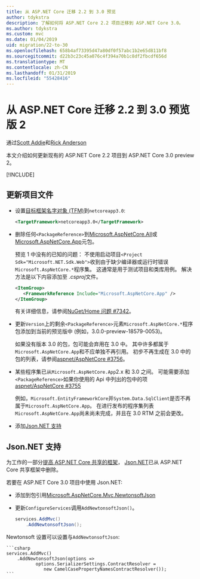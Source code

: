 ```yaml
---
title: 从 ASP.NET Core 迁移 2.2 到 3.0 预览
author: tdykstra
description: 了解如何将 ASP.NET Core 2.2 项目迁移到 ASP.NET Core 3.0。
ms.author: tdykstra
ms.custom: mvc
ms.date: 01/04/2019
uid: migration/22-to-30
ms.openlocfilehash: 658b4af73395d47a80df0f57abc1b2e65d811bf8
ms.sourcegitcommit: d22b3c23c45a076c4f394a70b1c8df2fbcdf656d
ms.translationtype: MT
ms.contentlocale: zh-CN
ms.lasthandoff: 01/31/2019
ms.locfileid: "55428416"
---
```

# <a name="migrate-from-aspnet-core-22-to-30-preview-2"></a>从 ASP.NET Core 迁移 2.2 到 3.0 预览版 2

通过[Scott Addie](https://github.com/scottaddie)和[Rick Anderson](https://twitter.com/RickAndMSFT)

本文介绍如何更新现有的 ASP.NET Core 2.2 项目到 ASP.NET Core 3.0 preview 2。

[!INCLUDE[](~/includes/net-core-prereqs-all-3.0.md)]

## <a name="update-the-project-file"></a>更新项目文件

* 设置[目标框架名字对象 (TFM)](/dotnet/standard/frameworks#referring-to-frameworks)到`netcoreapp3.0`:

  ```xml
  <TargetFramework>netcoreapp3.0</TargetFramework>
  ```

* 删除任何`<PackageReference>`到[Microsoft.AspNetCore.All](xref:fundamentals/metapackage)或[Microsoft.AspNetCore.App](xref:fundamentals/metapackage-app)元包。

  预览 1 中没有的已知的问题： 不使用启动项目`<Project Sdk="Microsoft.NET.Sdk.Web">`收到由于缺少编译器或运行时错误`Microsoft.AspNetCore.*`程序集。 这通常是用于测试项目和类库用例。 解决方法是以下内容添加至 *.csproj*文件。

  ```xml
  <ItemGroup>
     <FrameworkReference Include="Microsoft.AspNetCore.App" />
  </ItemGroup>
  ```

  有关详细信息，请参阅[NuGet/Home 问题 #7342](https://github.com/NuGet/Home/issues/7342)。

* 更新`Version`上的剩余`<PackageReference>`元素`Microsoft.AspNetCore.*`程序包添加到当前的预览版中 (例如，3.0.0-preview-18579-0053)。

  如果没有版本 3.0 的包，包可能会弃用在 3.0 中。 其中许多都属于`Microsoft.AspNetCore.App`和不应单独不再引用。 初步不再生成在 3.0 中的包的列表，请参阅[aspnet/AspNetCore #3756](https://github.com/aspnet/AspNetCore/issues/3756)。

* 某些程序集已从`Microsoft.AspNetCore.App`2.x 和 3.0 之间。 可能需要添加`<PackageReference>`如果你使用的 Api 中列出的包中的项[aspnet/AspNetCore #3755](https://github.com/aspnet/AspNetCore/issues/3755)

  例如，`Microsoft.EntityFrameworkCore`并`System.Data.SqlClient`是否不再属于`Microsoft.AspNetCore.App`。 在进行发布的程序集列表`Microsoft.AspNetCore.App`尚未尚未完成，并且在 3.0 RTM 之前会更改。

* 添加[Json.NET 支持](#json)

<a name="json"></a>

## <a name="jsonnet-support"></a>Json.NET 支持

为工作的一部分[提高 ASP.NET Core 共享的框架](https://blogs.msdn.microsoft.com/webdev/2018/10/29/a-first-look-at-changes-coming-in-asp-net-core-3-0/)， [Json.NET](https://www.newtonsoft.com/json/help/html/Introduction.htm)已从 ASP.NET Core 共享框架中删除。

若要在 ASP.NET Core 3.0 项目中使用 Json.NET:

- 添加到包引用[Microsoft.AspNetCore.Mvc.NewtonsoftJson](https://nuget.org/packages/Microsoft.AspNetCore.Mvc.NewtonsoftJson)
- 更新`ConfigureServices`调用`AddNewtonsoftJson()`。

    ```csharp
    services.AddMvc()
        .AddNewtonsoftJson();
    ```

Newtonsoft 设置可以设置与`AddNewtonsoftJson`:

    ```csharp
    services.AddMvc()
        .AddNewtonsoftJson(options => 
               options.SerializerSettings.ContractResolver = 
                  new CamelCasePropertyNamesContractResolver());
    ```
